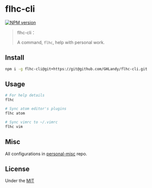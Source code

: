 # flhc-cli

[![NPM version][npm-image]][npm-url]

[npm-image]: https://img.shields.io/npm/v/flhc-cli.svg?style=flat-square
[npm-url]: https://npmjs.org/package/flhc-cli

> flhc-cli：
>
> A command, `flhc`, help with personal work.

## Install

```bash
npm i -g flhc-cli@git+https://git@github.com/GHLandy/flhc-cli.git
```

## Usage

```bash
# For help details
flhc

# Sync atom editor's plugins
flhc atom

# Sync vimrc to ~/.vimrc
flhc vim
```

## Misc

All configurations in [personal-misc](https://github.com/GHLandy/personal-misc.git) repo.

## License

Under the [MIT](./LICENSE.md)
